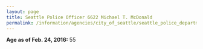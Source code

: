```yaml
---
layout: page
title: Seattle Police Officer 6622 Michael T. McDonald
permalink: /information/agencies/city_of_seattle/seattle_police_department/copbook/6622/
---
```


**Age as of Feb. 24, 2016:** 55
